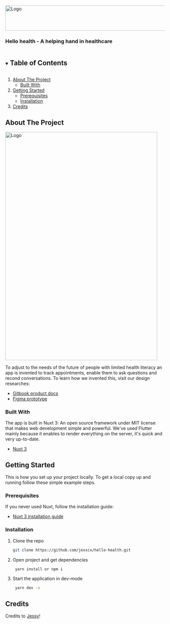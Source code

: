 <!-- PROJECT LOGO -->
<br />
<p>
  <a href="https://git.fhict.nl/I410676/hello-health">
    <img src="https://files.gitbook.com/v0/b/gitbook-x-prod.appspot.com/o/spaces%2FU33kT3CVlp9HpImE3HtU%2Fuploads%2FzMDhTfu82cEhOxLa078p%2FLogo.png?alt=media&token=6c2a9e5a-de00-4f88-aead-26734a881a0f" alt="Logo" width="600" height="80">
  </a>

  <h3>Hello health - A helping hand in healthcare</h3>
</p>

<!-- TABLE OF CONTENTS -->
<details open="open">
  <summary><h2 style="display: inline-block">Table of Contents</h2></summary>
  <ol>
    <li>
      <a href="#about-the-project">About The Project</a>
      <ul>
        <li><a href="#built-with">Built With</a></li>
      </ul>
    </li>
    <li>
      <a href="#getting-started">Getting Started</a>
      <ul>
        <li><a href="#prerequisites">Prerequisites</a></li>
        <li><a href="#installation">Installation</a></li>
      </ul>
    </li>
    <li>
    <a href="#getting-started">Credits</a>
    </li>
  </ol>
</details>

## About The Project

<img src="https://s6.portfolio-jessy.nl/content/images/2021/03/Frame-4.png" alt="Logo" width="480" height="720">

To adjust to the needs of the future of people with limited health literacy an app is invented to track appointments, enable them to ask questions and recond conversations. To learn how we invented this, visit our design researches:

- [Gitbook product docs](https://graduation.jessy-mlch.studio/product-docs/)
- [Figma prototype](https://www.figma.com/file/odDBoSoyuwBUTAyr9vXsUK/Prototype-Hello-Health?node-id=190%3A266&t=Vn7fXbVMR6qvtG96-3)

### Built With

The app is built in Nuxt 3: An open source framework under MIT license that makes web development simple and powerful. We've used Flutter mainly because it enables to render everything on the server, it's quick and very up-to-date.

- [Nuxt 3](https://nuxt.com/)

## Getting Started

This is how you set up your project locally.
To get a local copy up and running follow these simple example steps.

### Prerequisites

If you never used Nuxt, follow the installation guide:

- [Nuxt 3 installation guide](https://nuxt.com/docs/getting-started/installation)

### Installation

1. Clone the repo
   ```sh
   git clone https://github.com/jexscx/hello-health.git
   ```
2. Open project and get dependencies
   ```sh
    yarn install or npm i
   ```
3. Start the application in dev-mode
   ```sh
    yarn dev -o
   ```

## Credits

Credits to [Jessy](https://git.fhict.nl/I410676)!
